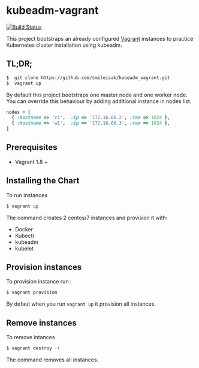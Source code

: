 # kubeadm-vagrant

[![Build Status](https://travis-ci.org/smileisak/kubeadm_vagrant.svg?branch=master)](https://travis-ci.org/smileisak/kubeadm_vagrant)

This project bootstraps an already configured [Vagrant]() instances to practice Kubernetes cluster installation using kubeadm.

## TL;DR;

```bash
$  git clone https://github.com/smileisak/kubeadm_vagrant.git
$  vagrant up 
```

By default this project bootstraps one master node and one worker node. You can override this behaviour by adding additional instance in nodes list.


```ruby
nodes = [
  { :hostname => 'c1',  :ip => '172.16.66.2', :ram => 1024 },
  { :hostname => 'w1',  :ip => '172.16.66.3', :ram => 1024 },
]
```


## Prerequisites

- Vagrant 1.8 +

## Installing the Chart

To run instances

```bash
$ vagrant up
```

The command creates 2 centos/7 instances and provision it with:

- Docker
- Kubectl
- kubeadm
- kubelet

## Provision instances

To provision instance run :

```bash
$ vagrant provision
```
By defaut when you run `vagrant up` it provision all instances.


## Remove instances

To remove intances

```bash
$ vagrant destroy -f
```

The command removes all instances.
